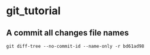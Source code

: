 # git_tutorial

A commit all changes file names
----------------------------------
```
git diff-tree --no-commit-id --name-only -r bd61ad98
```
